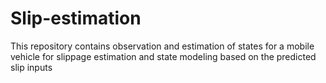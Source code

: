 # Slip-estimation
This repository contains observation and estimation of states for  a mobile vehicle for slippage estimation and state modeling based on the predicted slip inputs
